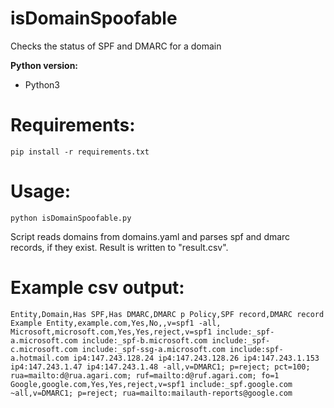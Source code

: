 # isDomainSpoofable
Checks the status of SPF and DMARC for a domain

**Python version:**
- Python3

# Requirements:
    pip install -r requirements.txt

# Usage:
    python isDomainSpoofable.py

Script reads domains from domains.yaml and parses spf and dmarc records, if they exist.
Result is written to "result.csv".

# Example csv output:
    Entity,Domain,Has SPF,Has DMARC,DMARC p Policy,SPF record,DMARC record
    Example Entity,example.com,Yes,No,,v=spf1 -all,
    Microsoft,microsoft.com,Yes,Yes,reject,v=spf1 include:_spf-a.microsoft.com include:_spf-b.microsoft.com include:_spf-c.microsoft.com include:_spf-ssg-a.microsoft.com include:spf-a.hotmail.com ip4:147.243.128.24 ip4:147.243.128.26 ip4:147.243.1.153 ip4:147.243.1.47 ip4:147.243.1.48 -all,v=DMARC1; p=reject; pct=100; rua=mailto:d@rua.agari.com; ruf=mailto:d@ruf.agari.com; fo=1
    Google,google.com,Yes,Yes,reject,v=spf1 include:_spf.google.com ~all,v=DMARC1; p=reject; rua=mailto:mailauth-reports@google.com
